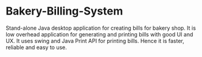 # Bakery-Billing-System
Stand-alone Java desktop application for creating bills for bakery shop. It is low overhead application for generating and printing bills with good UI and UX. It uses swing and Java Print API for printing bills. Hence it is faster, reliable and easy to use.

